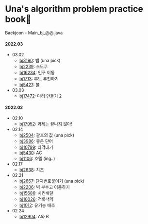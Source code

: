 # Una's algorithm problem practice book📝
Baekjoon - Main_bj_@@.java

#### 2022.03
- 03.02
  - [bj3190](https://www.acmicpc.net/problem/3190): 뱀 (una pick)
  - [bj2239](https://www.acmicpc.net/problem/2239): 스도쿠
  - [bj16234](https://www.acmicpc.net/problem/16234): 인구 이동
  - [bj1713](https://www.acmicpc.net/problem/1713): 후보 추천하기
  - [bj5427](https://www.acmicpc.net/problem/5427): 불
- 03.03
  - [bj17472](https://www.acmicpc.net/problem/17472): 다리 만들기 2

#### 2022.02
- 02.10
  - [bj17952](https://www.acmicpc.net/problem/17952): 과제는 끝나지 않아!
- 02.14
  - [bj2504](https://www.acmicpc.net/problem/2504): 괄호의 값 (una pick)
  - [bj3986](https://www.acmicpc.net/problem/3986): 좋은 단어
  - [bj10799](https://www.acmicpc.net/problem/10799): 쇠막대기
  - [bj5430](https://www.acmicpc.net/problem/5430): AC
  - [bj1106](https://www.acmicpc.net/problem/1106): 호텔 (ing..)
- 02.17
  - [bj2638](https://www.acmicpc.net/problem/2638): 치즈
- 02.21
  - [bj2667](https://www.acmicpc.net/problem/2667): 단지번호붙이기 (una pick)
  - [bj2206](https://www.acmicpc.net/problem/2206): 벽 부수고 이동하기
  - [bj15686](https://www.acmicpc.net/problem/15686): 치킨배달
  - [bj10026](https://www.acmicpc.net/problem/10026): 적록색약
  - [bj1012](https://www.acmicpc.net/problem/1012): 유기농 배추
- 02.24
  - [bj12904](https://www.acmicpc.net/problem/12904): A와 B
